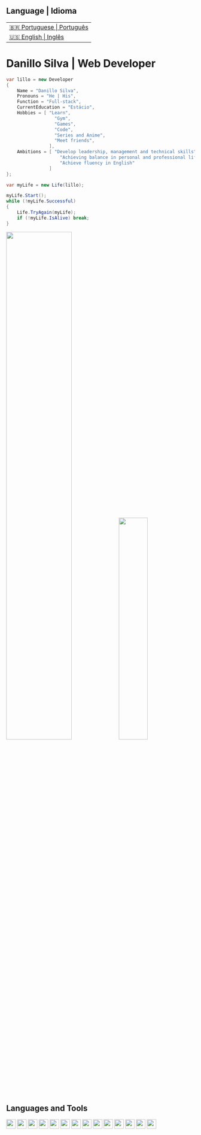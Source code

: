 <table>
      <h2>Language | Idioma</h2>
  <tr>
    <td>
        <a href="readme_pt-br.md">&#127463&#127479 Portuguese | Português</a>
    </td>
  </tr>
  <tr>
    <td>
        <a href="README.md">&#127482&#127480 English | Inglês</a>
    </td>
  </tr>
</table>

<h1>Danillo Silva | Web Developer</h1>

```c#
var lillo = new Developer
{
    Name = "Danillo Silva",
    Pronouns = "He | His",
    Function = "Full-stack",
    CurrentEducation = "Estácio",
    Hobbies = [ "Learn",
                  "Gym",
                  "Games",
                  "Code",
                  "Series and Anime",
                  "Meet friends",
                ],
    Ambitions = [ "Develop leadership, management and technical skills",
                    "Achieving balance in personal and professional life",
                    "Achieve fluency in English"
                ]
};

var myLife = new Life(lillo);

myLife.Start();
while (!myLife.Successful)
{
    Life.TryAgain(myLife);
    if (!myLife.IsAlive) break;
}

```


<div align='start'>
  <img width="59%"  src="https://github-readme-stats.vercel.app/api?username=lillow&bg_color=161b22&title_color=e6edf3&text_color=94c0e5&hide_border=true&show_icons=true&icon_color=d2a8ff"/> 
  
  <img width="39%"  src="https://github-readme-stats.vercel.app/api/top-langs/?username=lillow&layout=compact&langs_count=8&bg_color=161b22&title_color=e6edf3&text_color=94c0e5&hide_border=true&show_icons=true&icon_color=d2a8ff"/>
</div>

<h2>Languages and Tools</h2>
    <div>
        <img height="25" src="https://cdn.jsdelivr.net/gh/devicons/devicon@latest/icons/java/java-original.svg" />
        <img height="25" src="https://cdn.jsdelivr.net/gh/devicons/devicon@latest/icons/spring/spring-original.svg" />
        <img height="25" src="https://cdn.jsdelivr.net/gh/devicons/devicon@latest/icons/csharp/csharp-original.svg" />
        <img height="25" src="https://cdn.jsdelivr.net/gh/devicons/devicon@latest/icons/dotnetcore/dotnetcore-original.svg" />
<!--    <img height="25" src="https://cdn.jsdelivr.net/gh/devicons/devicon@latest/icons/python/python-original.svg" />
        <img height="25" src="https://cdn.jsdelivr.net/gh/devicons/devicon@latest/icons/django/django-plain.svg" />  /> -->
        <img height="25" src="https://cdn.jsdelivr.net/gh/devicons/devicon@latest/icons/angularjs/angularjs-original.svg">
        <img height="25" src="https://cdn.jsdelivr.net/gh/devicons/devicon@latest/icons/react/react-original.svg" />
        <img height="25" src="https://cdn.jsdelivr.net/gh/devicons/devicon@latest/icons/mysql/mysql-original.svg" />
        <img height="25" src="https://cdn.jsdelivr.net/gh/devicons/devicon@latest/icons/microsoftsqlserver/microsoftsqlserver-original.svg" />
        <img height="25" src="https://cdn.jsdelivr.net/gh/devicons/devicon@latest/icons/git/git-original.svg" />
        <img height="25" src="https://cdn.jsdelivr.net/gh/devicons/devicon@latest/icons/github/github-original.svg" />
        <img height="25" src="https://cdn.jsdelivr.net/gh/devicons/devicon@latest/icons/json/json-original.svg" />
        <img height="25" src="https://cdn.jsdelivr.net/gh/devicons/devicon@latest/icons/postman/postman-original.svg" />
        <img height="25" src="https://cdn.jsdelivr.net/gh/devicons/devicon@latest/icons/linux/linux-original.svg" />
        <img height="25" src="https://cdn.jsdelivr.net/gh/devicons/devicon@latest/icons/swagger/swagger-original.svg" />
    </div>
          
<!--  <h2>Contacts</h2>
<div></div> /> -->

